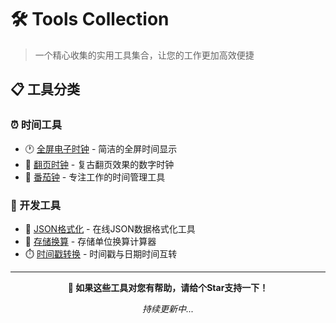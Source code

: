 # 🛠️ Tools Collection

> 一个精心收集的实用工具集合，让您的工作更加高效便捷

## 📋 工具分类

### ⏰ 时间工具
- 🕐 [全屏电子时钟](./time/index.html) - 简洁的全屏时间显示
- 📅 [翻页时钟](./time/flip.html) - 复古翻页效果的数字时钟
- 🍅 [番茄钟](./time/pomodoro.html) - 专注工作的时间管理工具

### 🔧 开发工具
- 📄 [JSON格式化](./json/index.html) - 在线JSON数据格式化工具
- 💾 [存储换算](./store/index.html) - 存储单位换算计算器
- ⏱️ [时间戳转换](./temp/index.html) - 时间戳与日期时间互转

---

<div align="center">

**🌟 如果这些工具对您有帮助，请给个Star支持一下！**

*持续更新中...*

</div>